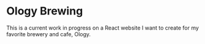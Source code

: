 # Ology Brewing

This is a current work in progress on a React website I want to create for my favorite brewery and cafe,
Ology.


